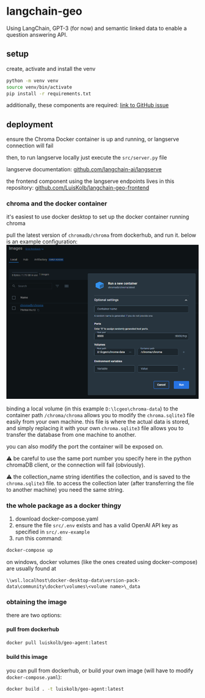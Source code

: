# langchain-geo

Using LangChain, GPT-3 (for now) and semantic linked data to enable a question answering API.

## setup

create, activate and install the venv

```bash
python -m venv venv
source venv/bin/activate
pip install -r requirements.txt

```

additionally, these components are required: [link to GitHub issue](https://github.com/chroma-core/chroma/issues/189#issuecomment-1454418844)

## deployment

ensure the Chroma Docker container is up and running, or langserve connection will fail

then, to run langserve locally just execute the `src/server.py` file 

langserve documentation: [github.com/langchain-ai/langserve](https://github.com/langchain-ai/langserve) 

the frontend component using the langserve endpoints lives in this repository: [github.com/LuisKolb/langchain-geo-frontend](https://github.com/LuisKolb/langchain-geo-frontend) 

### chroma and the docker container

it's easiest to use docker desktop to set up the docker container running chroma

pull the latest version of `chromadb/chroma` from dockerhub, and run it. below is an example configuration:
![docker desktop config example](media/docker-desktop-config.png)

binding a local volume (in this example `D:\lcgeo\chroma-data`) to the container path `/chroma/chroma` allows you to modify the `chroma.sqlite3` file easily from your own machine. this file is where the actual data is stored, and simply replacing it with your own `chroma.sqlite3` file allows you to transfer the database from one machine to another.

you can also modify the port the container will be exposed on.

⚠️ be careful to use the same port number you specify here in the python chromaDB client, or the connection will fail (obviously).

⚠️ the collection_name string identifies the collection, and is saved to the `chroma.sqlite3` file. to access the collection later (after transferring the file to another machine) you need the same string.

### the whole package as a docker thingy

1. download docker-compose.yaml
2. ensure the file `src/.env` exists and has a valid OpenAI API key as specified in `src/.env-example`
3. run this command: 

```bash
docker-compose up
```

on windows, docker volumes (like the ones created using docker-compose) are usually found at 
```
\\wsl.localhost\docker-desktop-data\version-pack-data\community\docker\volumes\<volume name>\_data
```

### obtaining the image

there are two options:

#### pull from dockerhub

```bash
docker pull luiskolb/geo-agent:latest
```

#### build this image

you can pull from dockerhub, or build your own image (will have to modify `docker-compose.yaml`):

```bash
docker build . -t luiskolb/geo-agent:latest
```
